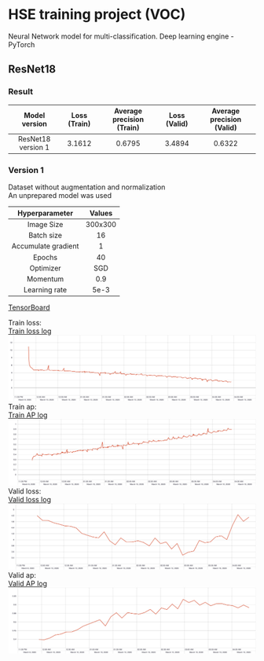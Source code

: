 # HSE training project (VOC)

Neural Network model for multi-classification. Deep learning engine - PyTorch<br>

## ResNet18
### Result
|    Model version   | Loss (Train) | Average precision (Train) | Loss (Valid) | Average precision (Valid) |
|:------------------:|:------------:|:-------------------------:|:------------:|:-------------------------:|
| ResNet18 version 1 | 3.1612       | 0.6795                    | 3.4894       | 0.6322                    |

### Version 1
Dataset without augmentation and normalization<br>
An unprepared model was used<br>

|    Hyperparameter   |  Values |
|:-------------------:|:-------:|
| Image Size          | 300x300 |
| Batch size          | 16      |
| Accumulate gradient | 1       |
| Epochs              | 40      |
| Optimizer           | SGD     |
| Momentum            | 0.9     |
| Learning rate       | 5e-3    |

[TensorBoard](https://tensorboard.dev/experiment/BjPLbR4dSYOenTmRvD9Xow/)

Train loss:<br>
[Train loss log](results/run-resnet18_with_norm_and_augm-tag-train_loss.csv)<br>
![ResNet18 v1](results/train_loss.svg)
Train ap:<br>
[Train AP log](results/run-resnet18_with_norm_and_augm-tag-train_ap.csv)<br>
![ResNet18 v1](results/train_ap.svg)
Valid loss:<br>
[Valid loss log](results/run-resnet18_with_norm_and_augm-tag-valid_loss.csv)<br>
![ResNet18 v1](results/valid_loss.svg)
Valid ap:<br>
[Valid AP log](results/run-resnet18_with_norm_and_augm-tag-valid_ap.csv)<br>
![ResNet18 v1](results/valid_ap.svg)
